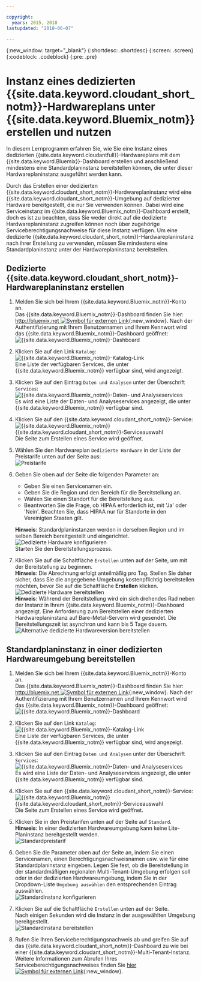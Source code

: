 ```yaml
---

copyright:
  years: 2015, 2018
lastupdated: "2018-06-07"

---
```


{:new_window: target="_blank"}
{:shortdesc: .shortdesc}
{:screen: .screen}
{:codeblock: .codeblock}
{:pre: .pre}

<!-- Acrolinx: 2017-02-23 -->

# Instanz eines dedizierten {{site.data.keyword.cloudant_short_notm}}-Hardwareplans unter {{site.data.keyword.Bluemix_notm}} erstellen und nutzen

In diesem Lernprogramm erfahren Sie, wie Sie eine Instanz eines dedizierten {{site.data.keyword.cloudantfull}}-Hardwareplans mit dem {{site.data.keyword.Bluemix}}-Dashboard erstellen und anschließend mindestens eine Standardplaninstanz bereitstellen können, die unter dieser Hardwareplaninstanz ausgeführt werden kann. 

Durch das Erstellen einer dedizierten {{site.data.keyword.cloudant_short_notm}}-Hardwareplaninstanz wird eine {{site.data.keyword.cloudant_short_notm}}-Umgebung auf dedizierter Hardware bereitgestellt, die nur Sie verwenden können. Dabei wird eine Serviceinstanz im {{site.data.keyword.Bluemix_notm}}-Dashboard erstellt, doch es ist zu beachten,
dass Sie weder direkt auf die dedizierte Hardwareplaninstanz zugreifen können noch über zugehörige
Serviceberechtigungsnachweise für diese Instanz verfügen. Um eine dedizierte {{site.data.keyword.cloudant_short_notm}}-Hardwareplaninstanz nach ihrer Erstellung zu verwenden, müssen Sie mindestens eine Standardplaninstanz unter der Hardwareplaninstanz bereitstellen.

## Dedizierte {{site.data.keyword.cloudant_short_notm}}-Hardwareplaninstanz erstellen

1.  Melden Sie sich bei Ihrem {{site.data.keyword.Bluemix_notm}}-Konto an.<br/>
    Das {{site.data.keyword.Bluemix_notm}}-Dashboard finden Sie hier:
    [http://bluemix.net ![Symbol für externen Link](../images/launch-glyph.svg "Symbol für externen Link")](http://bluemix.net){:new_window}.
    Nach der Authentifizierung mit Ihrem Benutzernamen und Ihrem Kennwort wird das {{site.data.keyword.Bluemix_notm}}-Dashboard geöffnet:<br/>
    ![{{site.data.keyword.Bluemix_notm}}-Dashboard](images/img0001.png)

2.  Klicken Sie auf den Link `Katalog`:<br/>
    ![{{site.data.keyword.Bluemix_notm}}-Katalog-Link](images/img0002.png)<br/>
    Eine Liste der verfügbaren Services, die unter {{site.data.keyword.Bluemix_notm}} verfügbar sind, wird angezeigt.

3.  Klicken Sie auf den Eintrag `Daten und Analysen` unter der Überschrift `Services`:<br/>
    ![{{site.data.keyword.Bluemix_notm}}-Daten- und Analyseservices](images/img0003.png)<br/>
    Es wird eine Liste der Daten- und Analyseservices angezeigt,
    die unter {{site.data.keyword.Bluemix_notm}} verfügbar sind.

4.  Klicken Sie auf den {{site.data.keyword.cloudant_short_notm}}-Service:<br/>
    ![{{site.data.keyword.Bluemix_notm}} {{site.data.keyword.cloudant_short_notm}}-Serviceauswahl](images/img0004.png)<br/>
    Die Seite zum Erstellen eines Service wird geöffnet. 

5.  Wählen Sie den Hardwareplan `Dedizierte Hardware` in der Liste der Preistarife unten auf der Seite aus:<br/>
    ![Preistarife](../tutorials/images/pricing_plan.png)
    
6.  Geben Sie oben auf der Seite die folgenden Parameter an: <br/>
    -   Geben Sie einen Servicenamen ein.<br/>
    -   Geben Sie die Region und den Bereich für die Bereitstellung an.<br/>
    -   Wählen Sie einen Standort für die Bereitstellung aus.<br/>
    -   Beantworten Sie die Frage, ob HIPAA erforderlich ist, mit 'Ja' oder 'Nein'. Beachten Sie, dass HIPAA nur für Standorte in den Vereinigten Staaten gilt.<br/> 
     
    **Hinweis**: Standardplaninstanzen werden in derselben Region und im selben Bereich bereitgestellt und eingerichtet.    
    ![Dedizierte Hardware konfigurieren](../tutorials/images/select_deployment_location.png)<br/>
    Starten Sie den Bereitstellungsprozess. 
    
7.  Klicken Sie auf die Schaltfläche `Erstellen` unten auf der Seite, um mit der Bereitstellung zu beginnen. <br/>
    **Hinweis**: Die Abrechnung erfolgt anteilmäßig pro Tag. Stellen Sie daher sicher, dass Sie die angegebene Umgebung
    kostenpflichtig bereitstellen möchten, bevor Sie auf die Schaltfläche **Erstellen** klicken.<br/>
    ![Dedizierte Hardware bereitstellen](../tutorials/images/create_button_provision.png)<br/>
    **Hinweis**: Während der Bereitstellung wird ein sich drehendes Rad neben der Instanz in Ihrem
    {{site.data.keyword.Bluemix_notm}}-Dashboard angezeigt. Eine Anforderung zum Bereitstellen einer dedizierten Hardwareplaninstanz auf
    Bare-Metal-Servern wird gesendet. Die Bereitstellungszeit ist asynchron und kann bis 5 Tage dauern.
    ![Alternative dedizierte Hardwareversion bereitstellen](../tutorials/images/create_button_provision2.png)<br/>
    
## Standardplaninstanz in einer dedizierten Hardwareumgebung bereitstellen

1.  Melden Sie sich bei Ihrem {{site.data.keyword.Bluemix_notm}}-Konto an.<br/>
    Das {{site.data.keyword.Bluemix_notm}}-Dashboard finden Sie hier:
    [http://bluemix.net ![Symbol für externen Link](../images/launch-glyph.svg "Symbol für externen Link")](http://bluemix.net){:new_window}.
    Nach der Authentifizierung mit Ihrem Benutzernamen und Ihrem Kennwort wird das {{site.data.keyword.Bluemix_notm}}-Dashboard geöffnet:<br/>
    ![{{site.data.keyword.Bluemix_notm}}-Dashboard](images/img0001.png)

2.  Klicken Sie auf den Link `Katalog`:<br/>
    ![{{site.data.keyword.Bluemix_notm}}-Katalog-Link](images/img0002.png)<br/>
    Eine Liste der verfügbaren Services, die unter {{site.data.keyword.Bluemix_notm}} verfügbar sind, wird angezeigt.

3.  Klicken Sie auf den Eintrag `Daten und Analysen` unter der Überschrift `Services`:<br/>
    ![{{site.data.keyword.Bluemix_notm}}-Daten- und Analyseservices](images/img0003.png)<br/>
    Es wird eine Liste der Daten- und Analyseservices angezeigt,
    die unter {{site.data.keyword.Bluemix_notm}} verfügbar sind.

4.  Klicken Sie auf den {{site.data.keyword.cloudant_short_notm}}-Service:<br>
    ![{{site.data.keyword.Bluemix_notm}} {{site.data.keyword.cloudant_short_notm}}-Serviceauswahl](images/img0004.png)<br/>
    Die Seite zum Erstellen eines Service wird geöffnet.  

5.  Klicken Sie in den Preistarifen unten auf der Seite auf `Standard`. <br/>
    **Hinweis**: In einer dedizierten Hardwareumgebung kann keine Lite-Planinstanz bereitgestellt werden.<br/>
    ![Standardpreistarif](../tutorials/images/standard_pricing_plan.png)
    
6.  Geben Sie die Parameter oben auf der Seite an, indem Sie einen Servicenamen, einen Berechtigungsnachweisnamen usw. wie für eine Standardplaninstanz eingeben. Legen Sie fest, ob die Bereitstellung in der standardmäßigen regionalen
    Multi-Tenant-Umgebung erfolgen soll oder in der dedizierten Hardwareumgebung, indem Sie in der Dropdown-Liste `Umgebung auswählen` den entsprechenden Eintrag auswählen.<br/>
    ![Standardinstanz konfigurieren](../tutorials/images/select_environment.png)
    
7.  Klicken Sie auf die Schaltfläche `Erstellen` unten auf der Seite.<br/>
    Nach einigen Sekunden wird die Instanz in der ausgewählten Umgebung bereitgestellt.<br/>
    ![Standardinstanz bereitstellen](../tutorials/images/create_button_provision_standard.png)
    
8.  Rufen Sie Ihren Serviceberechtigungsnachweis ab und greifen Sie auf das {{site.data.keyword.cloudant_short_notm}}-Dashboard zu wie bei einer {{site.data.keyword.cloudant_short_notm}}-Multi-Tenant-Instanz. 
    Weitere Informationen zum Abrufen Ihres Serviceberechtigungsnachweises finden Sie [hier ![Symbol für externen Link](../images/launch-glyph.svg "Symbol für externen Link")](https://console.bluemix.net/docs/services/Cloudant/tutorials/create_service.html#locating-your-service-credentials){:new_window}. 
     
